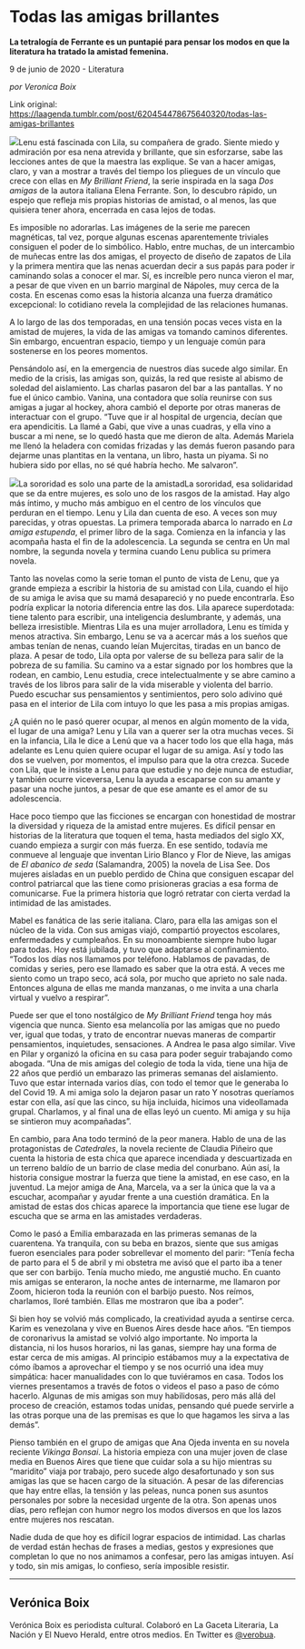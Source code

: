 # Todas las amigas brillantes

**La tetralogía de Ferrante es un puntapié para pensar los modos en que la literatura ha tratado la amistad femenina.**

9 de junio de 2020 - Literatura

_por Veronica Boix_

Link original: https://laagenda.tumblr.com/post/620454478675640320/todas-las-amigas-brillantes

![](https://64.media.tumblr.com/04651fe5e462d80b9dadbe1cfff55d9a/ac3156af0f022d9d-99/s500x750/6b3cc62664a5552a220d03f93a7eaa6a11c2d5e8.jpg)Lenu está fascinada con Lila, su compañera de grado. Siente miedo y admiración por esa nena atrevida y brillante, que sin esforzarse, sabe las lecciones antes de que la maestra las explique. Se van a hacer amigas, claro, y van a mostrar a través del tiempo los pliegues de un vínculo que crece con ellas en *My Brilliant Friend*, la serie inspirada en la saga *Dos amigas* de la autora italiana Elena Ferrante. Son, lo descubro rápido, un espejo que refleja mis propias historias de amistad, o al menos, las que quisiera tener ahora, encerrada en casa lejos de todas. 


Es imposible no adorarlas. Las imágenes de la serie me parecen magnéticas, tal vez, porque algunas escenas aparentemente triviales consiguen el poder de lo simbólico. Hablo, entre muchas, de un intercambio de muñecas entre las dos amigas, el proyecto de diseño de zapatos de Lila y la primera mentira que las nenas acuerdan decir a sus papás para poder ir caminando solas a conocer el mar. Sí, es increíble pero nunca vieron el mar, a pesar de que viven en un barrio marginal de Nápoles, muy cerca de la costa. En escenas como esas la historia alcanza una fuerza dramático excepcional: lo cotidiano revela la complejidad de las relaciones humanas. 


A lo largo de las dos temporadas, en una tensión pocas veces vista en la amistad de mujeres, la vida de las amigas va tomando caminos diferentes. Sin embargo, encuentran espacio, tiempo y un lenguaje común para sostenerse en los peores momentos. 


Pensándolo así, en la emergencia de nuestros días sucede algo similar. En medio de la crisis, las amigas son, quizás, la red que resiste al abismo de soledad del aislamiento. Las charlas pasaron del bar a las pantallas. Y no fue el único cambio. Vanina, una contadora que solía reunirse con sus amigas a jugar al hockey, ahora cambió el deporte por otras maneras de interactuar con el grupo. “Tuve que ir al hospital de urgencia, decían que era apendicitis. La llamé a Gabi, que vive a unas cuadras, y ella vino a buscar a mi nene, se lo quedó hasta que me dieron de alta. Además Mariela me llenó la heladera con comidas frizadas y las demás fueron pasando para dejarme unas plantitas en la ventana, un libro, hasta un piyama. Si no hubiera sido por ellas, no sé qué habría hecho. Me salvaron”.


![](https://64.media.tumblr.com/04651fe5e462d80b9dadbe1cfff55d9a/ac3156af0f022d9d-99/s500x750/6b3cc62664a5552a220d03f93a7eaa6a11c2d5e8.jpg)La sororidad es solo una parte de la amistadLa sororidad, esa solidaridad que se da entre mujeres, es solo uno de los rasgos de la amistad. Hay algo más íntimo, y mucho más ambiguo en el centro de los vínculos que perduran en el tiempo. Lenu y Lila dan cuenta de eso. A veces son muy parecidas, y otras opuestas. La primera temporada abarca lo narrado en *La amiga estupenda*, el primer libro de la saga. Comienza en la infancia y las acompaña hasta el fin de la adolescencia. La segunda se centra en Un mal nombre, la segunda novela y termina cuando Lenu publica su primera novela.


Tanto las novelas como la serie toman el punto de vista de Lenu, que ya grande empieza a escribir la historia de su amistad con Lila, cuando el hijo de su amiga le avisa que su mamá desapareció y no puede encontrarla. Eso podría explicar la notoria diferencia entre las dos. Lila aparece superdotada: tiene talento para escribir, una inteligencia deslumbrante, y además, una belleza irresistible. Mientras Lila es una mujer arrolladora, Lenu es tímida y menos atractiva. Sin embargo, Lenu se va a acercar más a los sueños que ambas tenían de nenas, cuando leían Mujercitas, tiradas en un banco de plaza. A pesar de todo, Lila opta por valerse de su belleza para salir de la pobreza de su familia. Su camino va a estar signado por los hombres que la rodean, en cambio, Lenu estudia, crece intelectualmente y se abre camino a través de los libros para salir de la vida miserable y violenta del barrio. Puedo escuchar sus pensamientos y sentimientos, pero solo adivino qué pasa en el interior de Lila com intuyo lo que les pasa a mis propias amigas. 

¿A quién no le pasó querer ocupar, al menos en algún momento de la vida, el lugar de una amiga? Lenu y Lila van a querer ser la otra muchas veces. Si en la infancia, Lila le dice a Lenú que va a hacer todo los que ella haga, más adelante es Lenu quien quiere ocupar el lugar de su amiga. Así y todo las dos se vuelven, por momentos, el impulso para que la otra crezca. Sucede con Lila, que le insiste a Lenu para que estudie y no deje nunca de estudiar, y también ocurre viceversa, Lenu la ayuda a escaparse con su amante y pasar una noche juntos, a pesar de que ese amante es el amor de su adolescencia.


Hace poco tiempo que las ficciones se encargan con honestidad de mostrar la diversidad y riqueza de la amistad entre mujeres. Es difícil pensar en historias de la literatura que toquen el tema, hasta mediados del siglo XX, cuando empieza a surgir con más fuerza. En ese sentido, todavía me conmueve al lenguaje que inventan Lirio Blanco y Flor de Nieve, las amigas de *El abanico de seda* (Salamandra, 2005) la novela de Lisa See. Dos mujeres aisladas en un pueblo perdido de China que consiguen escapar del control patriarcal que las tiene como prisioneras gracias a esa forma de comunicarse. Fue la primera historia que logró retratar con cierta verdad la intimidad de las amistades. 


Mabel es fanática de las serie italiana. Claro, para ella las amigas son el núcleo de la vida. Con sus amigas viajó, compartió proyectos escolares, enfermedades y cumpleaños. En su monoambiente siempre hubo lugar para todas. Hoy está jubilada, y tuvo que adaptarse al confinamiento. “Todos los días nos llamamos por teléfono. Hablamos de pavadas, de comidas y series, pero ese llamado es saber que la otra está. A veces me siento como un trapo seco, acá sola, por mucho que aprieto no sale nada. Entonces alguna de ellas me manda manzanas, o me invita a una charla virtual y vuelvo a respirar”. 


Puede ser que el tono nostálgico de *My Brilliant Friend* tenga hoy más vigencia que nunca. Siento esa melancolía por las amigas que no puedo ver, igual que todas, y trato de encontrar nuevas maneras de compartir pensamientos, inquietudes, sensaciones. A Andrea le pasa algo similar. Vive en Pilar y organizó la oficina en su casa para poder seguir trabajando como abogada. “Una de mis amigas del colegio de toda la vida, tiene una hija de 22 años que perdió un embarazo las primeras semanas del aislamiento. Tuvo que estar internada varios días, con todo el temor que le generaba lo del Covid 19. A mi amiga solo la dejaron pasar un rato Y nosotras queríamos estar con ella, así que las cinco, su hija incluida, hicimos una videollamada grupal. Charlamos, y al final una de ellas leyó un cuento. Mi amiga y su hija se sintieron muy acompañadas”.


En cambio, para Ana todo terminó de la peor manera. Hablo de una de las protagonistas de *Catedrales*, la novela reciente de Claudia Piñeiro que cuenta la historia de esta chica que aparece incendiada y descuartizada en un terreno baldío de un barrio de clase media del conurbano. Aún así, la historia consigue mostrar la fuerza que tiene la amistad, en ese caso, en la juventud. La mejor amiga de Ana, Marcela, va a ser la única que la va a escuchar, acompañar y ayudar frente a una cuestión dramática. En la amistad de estas dos chicas aparece la importancia que tiene ese lugar de escucha que se arma en las amistades verdaderas. 


Como le pasó a Emilia embarazada en las primeras semanas de la cuarentena. Ya tranquila, con su beba en brazos, siente que sus amigas fueron esenciales para poder sobrellevar el momento del parir: “Tenía fecha de parto para el 5 de abril y mi obstetra me avisó que el parto iba a tener que ser con barbijo. Tenía mucho miedo, me angustié mucho. En cuanto mis amigas se enteraron, la noche antes de internarme, me llamaron por Zoom, hicieron toda la reunión con el barbijo puesto. Nos reímos, charlamos, lloré también. Ellas me mostraron que iba a poder”. 


Si bien hoy se volvió más complicado, la creatividad ayuda a sentirse cerca. Karim es venezolana y vive en Buenos Aires desde hace años. “En tiempos de coronarivus la amistad se volvió algo importante. No importa la distancia, ni los husos horarios, ni las ganas, siempre hay una forma de estar cerca de mis amigas. Al principio estábamos muy a la expectativa de cómo íbamos a aprovechar el tiempo y se nos ocurrió una idea muy simpática: hacer manualidades con lo que tuviéramos en casa. Todos los viernes presentamos a través de fotos o videos el paso a paso de cómo hacerlo. Algunas de mis amigas son muy habilidosas, pero más allá del proceso de creación, estamos todas unidas, pensando qué puede servirle a las otras porque una de las premisas es que lo que hagamos les sirva a las demás”. 


Pienso también en el grupo de amigas que Ana Ojeda inventa en su novela reciente *Vikinga Bonsai*. La historia empieza con una mujer joven de clase media en Buenos Aires que tiene que cuidar sola a su hijo mientras su “maridito” viaja por trabajo, pero sucede algo desafortunado y son sus amigas las que se hacen cargo de la situación. A pesar de las diferencias que hay entre ellas, la tensión y las peleas, nunca ponen sus asuntos personales por sobre la necesidad urgente de la otra. Son apenas unos días, pero reflejan con humor negro los modos diversos en que los lazos entre mujeres nos rescatan.


Nadie duda de que hoy es difícil lograr espacios de intimidad. Las charlas de verdad están hechas de frases a medias, gestos y expresiones que completan lo que no nos animamos a confesar, pero las amigas intuyen. Así y todo, sin mis amigas, lo confieso, sería imposible resistir. 




---

 Verónica Boix
--------------

 Verónica Boix es periodista cultural. Colaboró en La Gaceta Literaria, La Nación y El Nuevo Herald, entre otros medios. En Twitter es [@verobua](https://twitter.com/verobua). 

